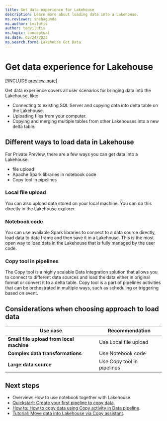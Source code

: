 ```yaml
---
title: Get data experience for Lakehouse
description: Learn more about loading data into a Lakehouse.
ms.reviewer: snehagunda
ms.author: tvilutis
author: tedvilutis
ms.topic: conceptual
ms.date: 02/24/2023
ms.search.form: Lakehouse Get Data
---
```


# Get data experience for Lakehouse

[!INCLUDE [preview-note](../includes/preview-note.md)]

Get data experience covers all user scenarios for bringing data into the Lakehouse, like:

- Connecting to existing SQL Server and copying data into delta table on the Lakehouse.
- Uploading files from your computer.
- Copying and merging multiple tables from other Lakehouses into a new delta table.

## Different ways to load data in Lakehouse

For Private Preview, there are a few ways you can get data into a Lakehouse:

- file upload
- Apache Spark libraries in notebook code
- Copy tool in pipelines

### Local file upload

You can also upload data stored on your local machine. You can do this directly in the Lakehouse explorer.

### Notebook code

You can use available Spark libraries to connect to a data source directly, load data to data frame and then save it in a Lakehouse. This is the most open way to load data in the Lakehouse that is fully managed by the user code.

### Copy tool in pipelines

The Copy tool is a highly scalable Data Integration solution that allows you to connect to different data sources and load the data either in original format or convert it to a delta table. Copy tool is a part of pipelines activities that can be orchestrated in multiple ways, such as scheduling or triggering based on event.

## Considerations when choosing approach to load data

| **Use case** | **Recommendation** |
|---|---|
| **Small file upload from local machine** | Use Local file upload |
| **Complex data transformations** | Use Notebook code |
| **Large data source** | Use Copy tool in pipelines |

## Next steps

- Overview: How to use notebook together with Lakehouse
- [Quickstart: Create your first pipeline to copy data](../data-factory/create-first-pipeline-with-sample-data.md).
- [How to: How to copy data using Copy activity in Data pipeline](../data-factory/copy-data-activity.md).
- [Tutorial: Move data into Lakehouse via Copy assistant](../data-factory/move-data-lakehouse-copy-assistant.md).
